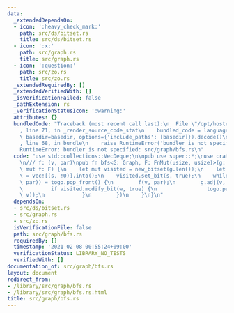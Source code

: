```yaml
---
data:
  _extendedDependsOn:
  - icon: ':heavy_check_mark:'
    path: src/ds/bitset.rs
    title: src/ds/bitset.rs
  - icon: ':x:'
    path: src/graph.rs
    title: src/graph.rs
  - icon: ':question:'
    path: src/zo.rs
    title: src/zo.rs
  _extendedRequiredBy: []
  _extendedVerifiedWith: []
  _isVerificationFailed: false
  _pathExtension: rs
  _verificationStatusIcon: ':warning:'
  attributes: {}
  bundledCode: "Traceback (most recent call last):\n  File \"/opt/hostedtoolcache/Python/3.9.1/x64/lib/python3.9/site-packages/onlinejudge_verify/documentation/build.py\"\
    , line 71, in _render_source_code_stat\n    bundled_code = language.bundle(stat.path,\
    \ basedir=basedir, options={'include_paths': [basedir]}).decode()\n  File \"/opt/hostedtoolcache/Python/3.9.1/x64/lib/python3.9/site-packages/onlinejudge_verify/languages/user_defined.py\"\
    , line 68, in bundle\n    raise RuntimeError('bundler is not specified: {}'.format(path.as_posix()))\n\
    RuntimeError: bundler is not specified: src/graph/bfs.rs\n"
  code: "use std::collections::VecDeque;\n\npub use super::*;\nuse crate::ds::bitset::*;\n\
    \n/// f: (v, par)\npub fn bfs<G: Graph, F: FnMut(usize, usize)>(g: &G, s: usize,\
    \ mut f: F) {\n    let mut visited = new_bitset(g.len());\n    let mut togo: VecDeque<_>\
    \ = vec![(s, !0)].into();\n    visited.set_bit(s, true);\n    while let Some((v,\
    \ par)) = togo.pop_front() {\n        f(v, par);\n        g.adj(v, |w| {\n   \
    \         if visited.modify_bit(w, true) {\n                togo.push_back((w,\
    \ v));\n            }\n        })\n    }\n}\n"
  dependsOn:
  - src/ds/bitset.rs
  - src/graph.rs
  - src/zo.rs
  isVerificationFile: false
  path: src/graph/bfs.rs
  requiredBy: []
  timestamp: '2021-02-08 00:55:24+09:00'
  verificationStatus: LIBRARY_NO_TESTS
  verifiedWith: []
documentation_of: src/graph/bfs.rs
layout: document
redirect_from:
- /library/src/graph/bfs.rs
- /library/src/graph/bfs.rs.html
title: src/graph/bfs.rs
---
```

